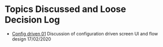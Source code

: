 # Topics Discussed and Loose Decision Log

- [Config driven 01](./config_01.md)
  Discussion of configuration driven screen UI and flow design
  17/02/2020
